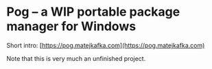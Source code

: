 # Pog – a WIP portable package manager for Windows

Short intro: [https://pog.matejkafka.com](https://pog.matejkafka.com)

Note that this is very much an unfinished project.